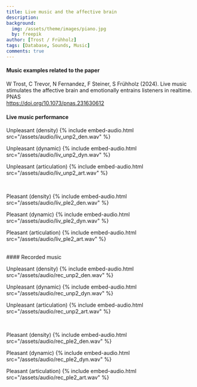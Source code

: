 ```yaml
---
title: Live music and the affective brain
description:
background:
  img: /assets/theme/images/piano.jpg
  by: freepik
author: [Trost / Frühholz]
tags: [Database, Sounds, Music]
comments: true
---
```


#### Music examples related to the paper
W Trost, C Trevor, N Fernandez, F Steiner, S Frühholz (2024). Live music stimulates
the affective brain and emotionally entrains listeners in realtime. PNAS
<br>
https://doi.org/10.1073/pnas.231630612
<br>

#### Live music performance

Unpleasant (density)
{% include embed-audio.html src="/assets/audio/liv_unp2_den.wav" %}

Unpleasant (dynamic)
{% include embed-audio.html src="/assets/audio/liv_unp2_dyn.wav" %}

Unpleasant (articulation)
{% include embed-audio.html src="/assets/audio/liv_unp2_art.wav" %}

<br>

Pleasant (density)
{% include embed-audio.html src="/assets/audio/liv_ple2_den.wav" %}

Pleasant (dynamic)
{% include embed-audio.html src="/assets/audio/liv_ple2_dyn.wav" %}

Pleasant (articulation)
{% include embed-audio.html src="/assets/audio/liv_ple2_art.wav" %}


<br>
#### Recorded music

Unpleasant (density)
{% include embed-audio.html src="/assets/audio/rec_unp2_den.wav" %}

Unpleasant (dynamic)
{% include embed-audio.html src="/assets/audio/rec_unp2_dyn.wav" %}

Unpleasant (articulation)
{% include embed-audio.html src="/assets/audio/rec_unp2_art.wav" %}

<br>

Pleasant (density)
{% include embed-audio.html src="/assets/audio/rec_ple2_den.wav" %}

Pleasant (dynamic)
{% include embed-audio.html src="/assets/audio/rec_ple2_dyn.wav" %}

Pleasant (articulation)
{% include embed-audio.html src="/assets/audio/rec_ple2_art.wav" %}

<br>
